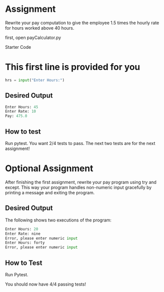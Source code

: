 # Assignment
Rewrite your pay computation to give the employee 1.5 times the hourly rate for hours worked above 40 hours.

first, open payCalculator.py

Starter Code
# This first line is provided for you

```python
hrs = input("Enter Hours:")
```

## Desired Output
```python
Enter Hours: 45
Enter Rate: 10
Pay: 475.0
```

## How to test
Run pytest. You want 2/4 tests to pass. The next two tests are for the next assignment!

# Optional Assignment
After finishing the first assignment, rewrite your pay program using try and except.
This way your program handles non-numeric input gracefully by printing a message and exiting the program. 

## Desired Output
The following shows two executions of the program:

```python
Enter Hours: 20
Enter Rate: nine
Error, please enter numeric input
Enter Hours: forty
Error, please enter numeric input
```

## How to Test
Run Pytest.

You should now have 4/4 passing tests!
